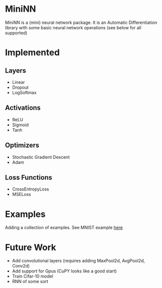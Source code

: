 # MiniNN

MiniNN is a (mini) neural network package. It is an Automatic Differentiation library with some basic neural network operations (see below for all supported)


# Implemented

## Layers
- Linear
- Dropout 
- LogSoftmax

## Activations
- ReLU
- Sigmoid
- Tanh

## Optimizers
- Stochastic Gradient Descent
- Adam

## Loss Functions
- CrossEntropyLoss
- MSELoss

# Examples
Adding a collection of examples. See MNIST example [here](Examples/train_MNIST.ipynb)

# Future Work
- Add convolutional layers (requires adding MaxPool2d, AvgPool2d, Conv2d)
- Add support for Gpus (CuPY looks like a good start)
- Train Cifar-10 model
- RNN of some sort 
